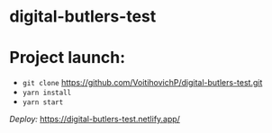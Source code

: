 # digital-butlers-test

# Project launch:
* `git clone` https://github.com/VoitihovichP/digital-butlers-test.git
* `yarn install`
* `yarn start`

*Deploy:* https://digital-butlers-test.netlify.app/
